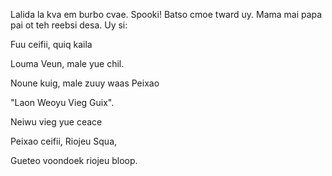 Lalida la kva em burbo cvae. Spooki! Batso cmoe tward uy.
Mama mai papa pai ot teh reebsi desa. Uy si:



Fuu ceifii, quiq kaila 

Louma Veun, male yue chil.



Noune kuig, male zuuy waas Peixao

"Laon Weoyu Vieg Guix".



Neiwu vieg yue ceace

Peixao ceifii, Riojeu Squa,

Gueteo voondoek riojeu bloop.
